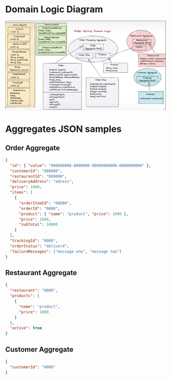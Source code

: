 # Domain Logic Diagram

<img src="DomainLogicDiagram.png"
     alt="DomainLogicDiagram"
     />

# Aggregates JSON samples

## Order Aggregate

```json
{
  "id": { "value": "000000000-0000000-00000000000-0000000000" },
  "customerId": "000000",
  "restaurantId": "000000",
  "deliveryAddress": "adress",
  "price": 1000,
  "items": [
    {
      "orderItemId": "00000",
      "orderId": "0000",
      "product": { "name": "product", "price": 1000 },
      "price": 1000,
      "subTotal": 10000
    }
  ],
  "trackingId": "0000",
  "orderStatus": "deliverd",
  "failureMessages": ["message one", "message two"]
}
```

## Restaurant Aggregate

```json
{
  "restaurant": "0000",
  "products": [
    {
      "name": "product",
      "price": 1000
    }
  ],
  "active": true
}
```

## Customer Aggregate

```json
{
  "customerId": "0000"
}
```
